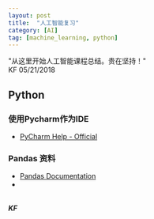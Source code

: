 ```yaml
---
layout: post
title:  "人工智能复习"
category: [AI]
tag: [machine_learning, python]
---
```


<div class = "message">
"从这里开始人工智能课程总结。贵在坚持！"
<br>KF 05/21/2018
</div>

## Python
### 使用Pycharm作为IDE
* [PyCharm Help - Official
](https://www.jetbrains.com/help/pycharm/tool-windows.html)

### Pandas 资料

* [Pandas Documentation](https://pandas.pydata.org/pandas-docs/stable/#)
* 

<br>***KF*** 
